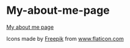 # My-about-me-page
<a href="https://about-tymianekk.netlify.app">My about me page</a>

Icons made by <a href="https://www.flaticon.com/authors/freepik" title="Freepik"> Freepik</a> from <a href="https://www.flaticon.com/" title="Flaticon">www.flaticon.com
